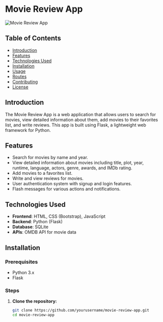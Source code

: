 # Movie Review App

![Movie Review App](path/to/your/screenshot.png)

## Table of Contents
- [Introduction](#introduction)
- [Features](#features)
- [Technologies Used](#technologies-used)
- [Installation](#installation)
- [Usage](#usage)
- [Routes](#routes)
- [Contributing](#contributing)
- [License](#license)

## Introduction
The Movie Review App is a web application that allows users to search for movies, view detailed information about them, add movies to their favorites list, and write reviews. This app is built using Flask, a lightweight web framework for Python.

## Features
- Search for movies by name and year.
- View detailed information about movies including title, plot, year, runtime, language, actors, genre, awards, and IMDb rating.
- Add movies to a favorites list.
- Write and view reviews for movies.
- User authentication system with signup and login features.
- Flash messages for various actions and notifications.

## Technologies Used
- **Frontend**: HTML, CSS (Bootstrap), JavaScript
- **Backend**: Python (Flask)
- **Database**: SQLite
- **APIs**: OMDB API for movie data

## Installation

### Prerequisites
- Python 3.x
- Flask

### Steps
1. **Clone the repository:**
   ```bash
   git clone https://github.com/yourusername/movie-review-app.git
   cd movie-review-app

  
